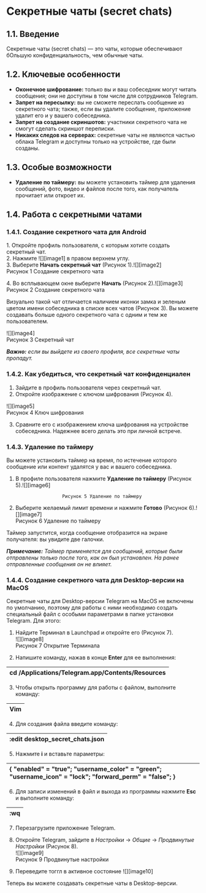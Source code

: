 # Секретные чаты (secret chats)

## 1.1. Введение

Секретные чаты (secret chats) — это чаты, которые обеспечивают бОльшую конфиденциальность, чем обычные чаты. 

## 1.2. Ключевые особенности

* **Оконечное шифрование:** только вы и ваш собеседник могут читать сообщения; они не доступны в том числе для сотрудников Telegram.  
* **Запрет на пересылку:** вы не сможете переслать сообщение из секретного чата; также, если вы удалите сообщение, приложение удалит его и у вашего собеседника.  
* **Запрет на создание скриншотов:** участники секретного чата не смогут сделать скриншот переписки.  
* **Никаких следов на серверах:** секретные чаты не являются частью облака Telegram и доступны только на устройстве, где были созданы. 

## 1.3. Особые возможности

* **Удаление по таймеру:** вы можете установить таймер для удаления сообщений, фото, видео и файлов после того, как получатель прочитает или откроет их. 

## 1.4. Работа с секретными чатами

### 1.4.1. Создание секретного чата для Android

1\. Откройте профиль пользователя, с которым хотите создать секретный чат.  
2\. Нажмите ![][image1] в правом верхнем углу.  
3\. Выберите **Начать секретный чат** (Рисунок 1\).![][image2]  
   Рисунок 1 Создание секретного чата

4\. Во всплывающем окне выберите **Начать** (Рисунок 2\).![][image3]  
     Рисунок 2 Создание секретного чата

Визуально такой чат отличается наличием иконки замка и зеленым цветом имени собеседника в списке всех чатов (Рисунок 3). Вы можете создавать больше одного секретного чата с одним и тем же пользователем.

![][image4]  
              Рисунок 3 Секретный чат

***Важно:** если вы выйдете из своего профиля, все секретные чаты пропадут.* 

### 1.4.2. Как убедиться, что секретный чат конфиденциален

1. Зайдите в профиль пользователя через секретный чат.  
2. Откройте изображение с ключом шифрования (Рисунок 4).

![][image5]  
                  Рисунок 4 Ключ шифрования

3. Сравните его с изображением ключа шифрования на устройстве собеседника. Надежнее всего делать это при личной встрече. 

### 1.4.3. Удаление по таймеру

Вы можете установить таймер на время, по истечение которого сообщение или контент удалятся у вас и вашего собеседника.

1. В профиле пользователя нажмите **Удаление по таймеру** (Рисунок 5\).![][image6]

                        Рисунок 5 Удаление по таймеру

2. Выберите желаемый лимит времени и нажмите **Готово** (Рисунок 6\).![][image7]   
           Рисунок 6 Удаление по таймеру

Таймер запустится, когда сообщение отобразится на экране получателя: вы увидите две галочки.

***Примечание:** Таймер применяется для сообщений, которые были отправлены только после того, как он был установлен. На ранее отправленные сообщения он не влияет.*

### 1.4.4. Создание секретного чата для Desktop-версии на MacOS

Секретные чаты для Desktop-версии Telegram на MacOS не включены по умолчанию, поэтому для работы с ними необходимо создать специальный файл с особыми параметрами в папке установки Telegram. Для этого:

1. Найдите Терминал в Launchpad и откройте его (Рисунок 7).  
   ![][image8]  
                                               Рисунок 7 Открытие Терминала  
     
2. Напишите команду, нажав в конце **Enter** для ее выполнения:

| cd /Applications/Telegram.app/Contents/Resources |
| :---- |

3. Чтобы открыть программу для работы с файлом, выполните команду:

| Vim |
| :---- |

   

4. Для создания файла введите команду:

| :edit desktop\_secret\_chats.json |
| :---- |

   

5.  Нажмите **i** и вставьте параметры:

| {     "enabled" \= "true";     "username\_color" \= "green";     "username\_icon" \= "lock";     "forward\_perm" \= "false";       } |
| :---- |

6. Для записи изменений в файл и выхода из программы нажмите **Esc** и выполните команду:

| :wq |
| :---- |

 

7. Перезагрузите приложение Telegram.  
8. Откройте Telegram, зайдите в *Настройки* → *Общие* → *Продвинутые Настройки* (Рисунок 8).  
   ![][image9]  
                                        Рисунок 9 Продвинутые настройки  
     
9. Переведите тоггл в активное состояние ![][image10]

Теперь вы можете создавать секретные чаты в Desktop-версии.
